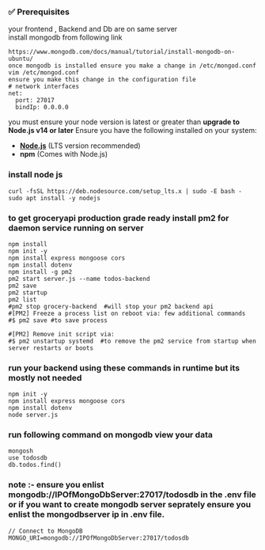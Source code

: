 ### ✅ Prerequisites
your frontend , Backend and Db are on same server  
install mongodb from following link
```
https://www.mongodb.com/docs/manual/tutorial/install-mongodb-on-ubuntu/
once mongodb is installed ensure you make a change in /etc/mongod.conf
vim /etc/mongod.conf
ensure you make this change in the configuration file
# network interfaces
net:
  port: 27017
  bindIp: 0.0.0.0

```
you must ensure your node version is latest or greater than **upgrade to Node.js v14 or later**
Ensure you have the following installed on your system: 
- **[Node.js](https://nodejs.org/)** (LTS version recommended)  
- **npm** (Comes with Node.js)  
### install node js 
```
curl -fsSL https://deb.nodesource.com/setup_lts.x | sudo -E bash -
sudo apt install -y nodejs
```
### to get groceryapi production grade ready install pm2 for daemon service running on server 
```
npm install
npm init -y
npm install express mongoose cors
npm install dotenv
npm install -g pm2
pm2 start server.js --name todos-backend
pm2 save
pm2 startup
pm2 list
#pm2 stop grocery-backend  #will stop your pm2 backend api 
#[PM2] Freeze a process list on reboot via: few additional commands  
#$ pm2 save #to save process

#[PM2] Remove init script via:
#$ pm2 unstartup systemd  #to remove the pm2 service from startup when server restarts or boots
```
### run your backend using these commands in runtime but its mostly not needed
```
npm init -y
npm install express mongoose cors
npm install dotenv
node server.js
```
###

### run following command on mongodb view your data
```
mongosh
use todosdb
db.todos.find()
```

### note :- ensure you enlist mongodb://IPOfMongoDbServer:27017/todosdb in the .env file or if you want to create mongodb server seprately ensure you enlist the mongodbserver ip in .env file.
```
// Connect to MongoDB
MONGO_URI=mongodb://IPOfMongoDbServer:27017/todosdb
```
